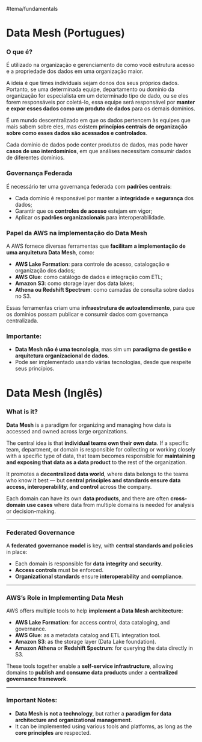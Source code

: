 #tema/fundamentals
# Data Mesh (Portugues)
### O que é?

É utilizado na organização e gerenciamento de como você estrutura acesso e a propriedade dos dados em uma organização maior.

A ideia é que times individuais sejam donos dos seus próprios dados. Portanto, se uma determinada equipe, departamento ou domínio da organização for especialista em um determinado tipo de dado, ou se eles forem responsáveis por coletá-lo, essa equipe será responsável por **manter e expor esses dados como um produto de dados** para os demais domínios.

É um mundo descentralizado em que os dados pertencem às equipes que mais sabem sobre eles, mas existem **princípios centrais de organização sobre como esses dados são acessados e controlados**.

Cada domínio de dados pode conter produtos de dados, mas pode haver **casos de uso interdomínios**, em que análises necessitam consumir dados de diferentes domínios.

### Governança Federada

É necessário ter uma governança federada com **padrões centrais**:
- Cada domínio é responsável por manter a **integridade** e **segurança** dos dados;
- Garantir que os **controles de acesso** estejam em vigor;
- Aplicar os **padrões organizacionais** para interoperabilidade.

### Papel da AWS na implementação do Data Mesh

A AWS fornece diversas ferramentas que **facilitam a implementação de uma arquitetura Data Mesh**, como:
- **AWS Lake Formation**: para controle de acesso, catalogação e organização dos dados;
- **AWS Glue**: como catálogo de dados e integração com ETL;
- **Amazon S3**: como storage layer dos data lakes;
- **Athena ou Redshift Spectrum**: como camadas de consulta sobre dados no S3.

Essas ferramentas criam uma **infraestrutura de autoatendimento**, para que os domínios possam publicar e consumir dados com governança centralizada.

### Importante:
- **Data Mesh não é uma tecnologia**, mas sim um **paradigma de gestão e arquitetura organizacional de dados**.
- Pode ser implementado usando várias tecnologias, desde que respeite seus princípios.

# Data Mesh (Inglês)

### What is it?

**Data Mesh** is a paradigm for organizing and managing how data is accessed and owned across large organizations.

The central idea is that **individual teams own their own data**. If a specific team, department, or domain is responsible for collecting or working closely with a specific type of data, that team becomes responsible for **maintaining and exposing that data as a data product** to the rest of the organization.

It promotes a **decentralized data world**, where data belongs to the teams who know it best — but **central principles and standards ensure data access, interoperability, and control** across the company.

Each domain can have its own **data products**, and there are often **cross-domain use cases** where data from multiple domains is needed for analysis or decision-making.

---

### Federated Governance

A **federated governance model** is key, with **central standards and policies** in place:

- Each domain is responsible for **data integrity** and **security**.
- **Access controls** must be enforced.
- **Organizational standards** ensure **interoperability** and **compliance**.

---

### AWS’s Role in Implementing Data Mesh

AWS offers multiple tools to help **implement a Data Mesh architecture**:

- **AWS Lake Formation**: for access control, data cataloging, and governance.
- **AWS Glue**: as a metadata catalog and ETL integration tool.
- **Amazon S3**: as the storage layer (Data Lake foundation).
- **Amazon Athena** or **Redshift Spectrum**: for querying the data directly in S3.

These tools together enable a **self-service infrastructure**, allowing domains to **publish and consume data products** under a **centralized governance framework**.

---

### Important Notes:

- **Data Mesh is not a technology**, but rather a **paradigm for data architecture and organizational management**.
- It can be implemented using various tools and platforms, as long as the **core principles** are respected.